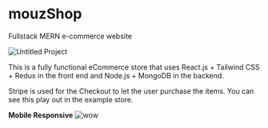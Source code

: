 # mouzShop
Fullstack MERN e-commerce website 

![Untitled Project](https://github.com/mouz11/mouzShop/assets/96539837/01e44447-4455-48c0-8712-8e629c2b12d4)

This is a fully functional eCommerce store that uses React.js + Tailwind CSS + Redux in the front end and Node.js + MongoDB in the backend.

 Stripe is used for the Checkout to let the user purchase the items. You can see this play out in the example store.
 
 **Mobile Responsive**
 ![wow](https://github.com/mouz11/mouzShop/assets/96539837/a4e41e09-cee5-4ecb-893f-019db734e996)

